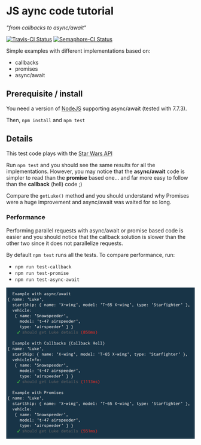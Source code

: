 # JS aync code tutorial

*"from callbacks to async/await"*

[![Travis-CI Status](https://travis-ci.org/pierreroth64/js-async-tutorial.svg?branch=master)](https://travis-ci.org/pierreroth64/js-async-tutorial) [![Semaphore-CI Status](https://semaphoreci.com/api/v1/pierreroth64/js-async-tutorial/branches/master/badge.svg)](https://semaphoreci.com/pierreroth64/js-async-tutorial)

Simple examples with different implementations based on:
+ callbacks
+ promises
+ async/await

## Prerequisite / install

You need a version of [NodeJS](https://nodejs.org/) supporting async/await (tested with 7.7.3).

Then, `npm install` and `npm test`

## Details

This test code plays with the [Star Wars API](https://swapi.co/)

Run `npm test` and you should see the same results for all the implementations. However, you may notice that the **async/await** code is simpler to read than the **promise** based one... and far more easy to follow than the **callback** (hell) code ;)

Compare the `getLuke()` method and you should understand why Promises were a huge improvement and async/await was waited for so long.

### Performance

Performing parallel requests with async/await or promise based code is easier and you should notice that the callback solution is slower than the other two since it does not parallelize requests.

By default `npm test` runs all the tests. To compare performance, run:
+ `npm run test-callback`
+ `npm run test-promise`
+ `npm run test-async-await`

![Test run](./test_run.png?raw=true "Test run")

